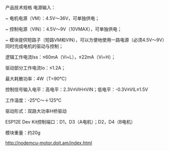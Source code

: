 产品技术规格
电源输入：

~ 电机电源（VM）：4.5V～36V，可单独供电；

~ 控制电源（VIN）：4.5V～9V（10VMAX），可单独供电；

~ 模块提供短路子（短路VM和VIN），可以方便地使用一路电源（必须4.5V～9V）同时完成电机的驱动与控制；

逻辑工作电流Iss：≤60mA（Vi=L），≤22mA（Vi=H）；

驱动部分工作电流Io：≤1.2A；

最大耗散功率：4W（T=90℃）

控制信号输入电平：高电平：2.3V≤VIH≤VIN；低电平：-0.3V≤VIL≤1.5V

工作温度：-25℃～＋125℃

驱动形式：双路大功率H桥驱动

ESP12E Dev Kit控制端口：D1，D3（A电机）；D2，D4（B电机）

模块重量：约20g


http://nodemcu-motor.doit.am/index.html